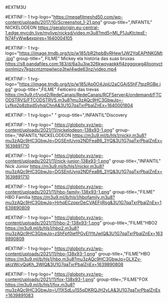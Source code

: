 #EXTM3U

#EXTINF:- 1 tvg-logo="https://megafilmeshd50.com/wp-content/uploads/2017/10/Screenshot_1-21.png"
group-title=",INFANTIL" NICKELODEON
https://geralorigin.eu-central-1.edge.mycdn.live/mylive/nicksd/video.m3u8?md5=MI_P1JuKtctexE-N74FvWw&expires=1640004105

#EXTINF:- 1 tvg-logo="https://image.tmdb.org/t/p/w185/bR2hpbBvRHew1JW2YqEAPtNKGMt.jpg"
group-title=", FILME" Mickey ela história das suas bruxas
https://s8.pandafiles.com:183/d/6a3u3jw326kwoyapkkfl4zgggxwg4lloonvctqxnlmjzv7kgzcntzmpwlwcp3twl4wde63nz/video.mp4

#EXTINF:- 1 tvg-logo="https://image.tmdb.org/t/p/w185/Ap0O4JpjU2aCGAjS5hF7tpzRGBe.jpg"
group-title=",FILME" Feiticeiro das trevas
https://m3u9.cf/vod2/RedeCanais/RedeCanais/RCFServer4/ondemand/FTCODSTRVS/FTCODSTRVS.m3u8?mu3zAQc9HC3GbwJq=-Lyfkq2p8zbxdSyhqjChnA&3U1G7qaTxrPbalZnEx=1640001804

#EXTINF:- 1 tvg-logo=" "
group-title=",INFANTIL"Discovery 

#EXTINF:- 1 tvg-logo=" https://globotv.xyz/wp-content/uploads/2021/11/nickelodeon-138x93-1.png"
group-title=,"INFANTIL"NICKELODEON
https://m3u9.ml/b/hls1/nickjr.m3u8?mu3zAQc9HC3GbwJq=DGSEnlUvrq2NDFeaB6_3YQ&3U1G7qaTxrPbalZnEx=1639891710

#EXTINF:- 1 tvg-logo=" https://globotv.xyz/wp-content/uploads/2021/11/nick-junior-138x93-1.png"
group-title=,"INFANTIL" Nick Júnior
https://m3u9.ml/b/hls1/nickjr.m3u8?mu3zAQc9HC3GbwJq=DGSEnlUvrq2NDFeaB6_3YQ&3U1G7qaTxrPbalZnEx=1639891710

#EXTINF:- 1 tvg-logo="  https://globotv.xyz/wp-content/uploads/2021/11/hbo-family-138x93-1.png"
group-title=,"FILME" HBO Família
https://m3u9.ml/b/hls1/hbofamily.m3u8?mu3zAQc9HC3GbwJq=HrhqECzpprDeCVAEFijRsg&3U1G7qaTxrPbalZnEx=1639890809

#EXTINF:- 1 tvg-logo="  https://globotv.xyz/wp-content/uploads/2021/11/hbo-2-138x93-1.png"
group-title=,"FILME"HBO2
https://m3u9.ml/b/hls1/hbo2.m3u8?mu3zAQc9HC3GbwJq=zShFpf0iefPGvElYttJwIQ&3U1G7qaTxrPbalZnEx=1639890809

#EXTINF:- 1 tvg-logo="  https://globotv.xyz/wp-content/uploads/2021/11/hbo-138x93-1.png"
group-title=,"FILME"HBO
https://m3u9.ml/b/hls1/hbo.m3u8?mu3zAQc9HC3GbwJq=GLXZv-akizWcvQqKh_3WlQ&3U1G7qaTxrPbalZnEx=1639890808

#EXTINF:- 1 tvg-logo="  https://globotv.xyz/wp-content/uploads/2021/11/fox-138x93-1.png"
group-title=,"FILME"FOX
https://m3u9.ml/b/hls1/fox.m3u8?mu3zAQc9HC3GbwJq=U11XSdLu1S5qDKRQJH2yLA&3U1G7qaTxrPbalZnEx=1639891083
